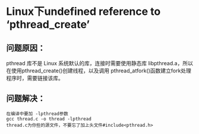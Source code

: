 # Linux下undefined reference to ‘pthread_create’
## 问题原因：
   pthread 库不是 Linux 系统默认的库，连接时需要使用静态库 libpthread.a，所以在使用pthread_create()创建线程，以及调用 pthread_atfork()函数建立fork处理程序时，需要链接该库。
## 问题解决：
    在编译中要加 -lpthread参数
    gcc thread.c -o thread -lpthread
    thread.c为你些的源文件，不要忘了加上头文件#include<pthread.h>